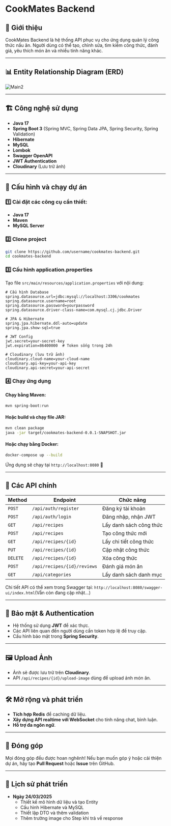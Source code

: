 # CookMates Backend

## 🚀 Giới thiệu
CookMates Backend là hệ thống API phục vụ cho ứng dụng quản lý công thức nấu ăn. Người dùng có thể tạo, chỉnh sửa, tìm kiếm công thức, đánh giá, yêu thích món ăn và nhiều tính năng khác.

---

## 📊 Entity Relationship Diagram (ERD)
![Main2](https://github.com/user-attachments/assets/f7c81d25-3f7b-4012-a988-95b2e4eeb412)

---

## 🏗 Công nghệ sử dụng
- **Java 17**
- **Spring Boot 3** (Spring MVC, Spring Data JPA, Spring Security, Spring Validation)
- **Hibernate**
- **MySQL**
- **Lombok**
- **Swagger OpenAPI**
- **JWT Authentication**
- **Cloudinary** (Lưu trữ ảnh)

---

## 🔧 Cấu hình và chạy dự án

### 1️⃣ Cài đặt các công cụ cần thiết:
- **Java 17**
- **Maven**
- **MySQL Server**

### 2️⃣ Clone project
```bash
git clone https://github.com/username/cookmates-backend.git
cd cookmates-backend
```

### 3️⃣ Cấu hình **application.properties**
Tạo file `src/main/resources/application.properties` với nội dung:
```properties
# Cấu hình Database
spring.datasource.url=jdbc:mysql://localhost:3306/cookmates
spring.datasource.username=root
spring.datasource.password=yourpassword
spring.datasource.driver-class-name=com.mysql.cj.jdbc.Driver

# JPA & Hibernate
spring.jpa.hibernate.ddl-auto=update
spring.jpa.show-sql=true

# JWT Config
jwt.secret=your-secret-key
jwt.expiration=86400000  # Token sống trong 24h

# Cloudinary (lưu trữ ảnh)
cloudinary.cloud-name=your-cloud-name
cloudinary.api-key=your-api-key
cloudinary.api-secret=your-api-secret
```

### 4️⃣ Chạy ứng dụng
#### Chạy bằng Maven:
```bash
mvn spring-boot:run
```

#### Hoặc build và chạy file JAR:
```bash
mvn clean package
java -jar target/cookmates-backend-0.0.1-SNAPSHOT.jar
```

#### Hoặc chạy bằng Docker:
```bash
docker-compose up --build
```

Ứng dụng sẽ chạy tại `http://localhost:8080` 🚀

---

## 📌 Các API chính

| Method | Endpoint | Chức năng |
|--------|-------------------------|--------------------------|
| `POST` | `/api/auth/register` | Đăng ký tài khoản |
| `POST` | `/api/auth/login` | Đăng nhập, nhận JWT |
| `GET` | `/api/recipes` | Lấy danh sách công thức |
| `POST` | `/api/recipes` | Tạo công thức mới |
| `GET` | `/api/recipes/{id}` | Lấy chi tiết công thức |
| `PUT` | `/api/recipes/{id}` | Cập nhật công thức |
| `DELETE` | `/api/recipes/{id}` | Xóa công thức |
| `POST` | `/api/recipes/{id}/reviews` | Đánh giá món ăn |
| `GET` | `/api/categories` | Lấy danh sách danh mục |

Chi tiết API có thể xem trong Swagger tại: `http://localhost:8080/swagger-ui/index.html`(Vẫn còn đang cập nhật...)

---

## 🔐 Bảo mật & Authentication
- Hệ thống sử dụng **JWT** để xác thực.
- Các API liên quan đến người dùng cần token hợp lệ để truy cập.
- Cấu hình bảo mật trong **Spring Security**.

---

## 🖼 Upload Ảnh
- Ảnh sẽ được lưu trữ trên **Cloudinary**.
- API `/api/recipes/{id}/upload-image` dùng để upload ảnh món ăn.

---

## 🛠 Mở rộng và phát triển
- **Tích hợp Redis** để caching dữ liệu.
- **Xây dựng API realtime với WebSocket** cho tính năng chat, bình luận.
- **Hỗ trợ đa ngôn ngữ**.

---

## 🤝 Đóng góp
Mọi đóng góp đều được hoan nghênh! Nếu bạn muốn góp ý hoặc cải thiện dự án, hãy tạo **Pull Request** hoặc **Issue** trên GitHub.

---

## 🚀 Lịch sử phát triển
- **Ngày 24/03/2025**
   + Thiết kế mô hình dữ liệu và tạo Entity
   + Cấu hình Hibernate và MySQL
   + Thiết lập DTO và thêm validation
   + Thêm trường image cho Step khi trả về response


